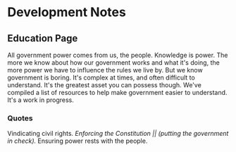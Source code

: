 # Development Notes

## Education Page

All government power comes from us, the people. Knowledge is power. The more we know about how our government works and what it's doing, the more power we have to influence the rules we live by. But we know government is boring. It's complex at times, and often difficult to understand. It's the greatest asset you can possess though. We've compiled a list of resources to help make government easier to understand. It's a work in progress.

### Quotes

Vindicating civil rights. _Enforcing the Constitution || (putting the government in check)._ Ensuring power rests with the people.
